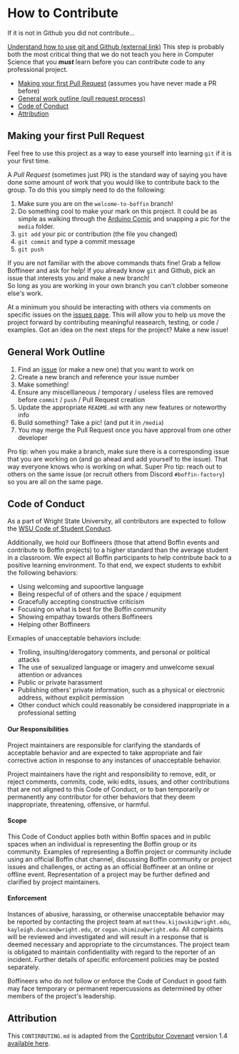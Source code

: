 # How to Contribute

If it is not in Github you did not contribute...

[Understand how to use git and Github (external link)](https://github.com/wrightedu/Programmers-Guide-to-the-Galaxy/blob/master/Getting-Started/git.md)
This step is probably both the most critical thing that we do not teach you here in Computer Science that 
you ***must*** learn before you can contribute code to any professional project.  

* [Making your first Pull Request](CONTRIBUTING.md#making-your-first-pull-request) (assumes you have never made a PR before)
* [General work outline (pull request process)](CONTRIBUTING.md#general-work-outline)
* [Code of Conduct](CONTRIBUTING.md#code-of-conduct)
* [Attribution](CONTRIBUTING.md#attribution)

## Making your first Pull Request

Feel free to use this project as a way to ease yourself into learning `git` if it is your first time.

A *Pull Request* (sometimes just PR) is the standard way of saying you have done some amount of work
that you would like to contribute back to the group.  To do this you simply need to do the following:

1. Make sure you are on the `welcome-to-boffin` branch!
2. Do something cool to make your mark on this project.  It could be as simple as walking through the 
   [Arduino Comic](TODO) and snapping a pic for the `media` folder.
3. `git add` your pic or contribution (the file you changed)
4. `git commit` and type a commit message
5. `git push`

If you are not familiar with the above commands thats fine!  Grab a fellow Boffineer and ask for help!
If you already know `git` and Github, pick an issue that interests you and make a new branch!  
So long as you are working in your own branch you can't clobber someone else's work.

At a minimum you should be interacting with others via comments on specific issues on the [issues page](https://github.com/BoffinFactory/PianoStaircase/issues).  This will allow you to help us move the project forward by contributing meaningful reasearch, testing, or code / examples.  Got an idea on the next steps for the project? Make a new issue!

## General Work Outline

1. Find an [issue](https://github.com/BoffinFactory/PianoStaircase/issues) (or make a new one) that you want to work on
2. Create a new branch and reference your issue number
3. Make something!
4. Ensure any miscelllaneous / temporary / useless files are removed before `commit` / `push` / Pull Request creation
5. Update the appropriate `README.md` with any new features or noteworthy info
6. Build something?  Take a pic! (and put it in `/media`)
7. You may merge the Pull Request once you have approval from one other developer

Pro tip: when you make a branch, make sure there is a corresponding issue that you are working on
(and go ahead and add yourself to the issue).  That way everyone knows who is working on what.  Super Pro tip:
reach out to others on the same issue (or recruit others from Discord `#boffin-factory`) so you are all on the 
same page.

## Code of Conduct

As a part of Wright State University, all contributors are expected to follow the [WSU Code of Student Conduct](https://policy.wright.edu/policy/3720-code-student-conduct).

Additionally, we hold our Boffineers (those that attend Boffin events and contribute to Boffin projects) to a higher standard than the average student in a classroom.  We expect all Boffin participants to help contribute back to a positive learning environment.  To that end, we expect students to exhibit the following behaviors:

* Using welcoming and supoortive language
* Being respecful of of others and the space / equipment
* Gracefully accepting constructive criticism
* Focusing on what is best for the Boffin community
* Showing empathay towards others Boffineers
* Helping other Boffineers

Exmaples of unacceptable behaviors include:

* Trolling, insulting/derogatory comments, and personal or political attacks
* The use of sexualized language or imagery and unwelcome sexual attention or advances
* Public or private harassment
* Publishing others' private information, such as a physical or electronic address, without explicit permission
* Other conduct which could reasonably be considered inappropriate in a professional setting

#### Our Responsibilities

Project maintainers are responsible for clarifying the standards of acceptable behavior and are expected to take appropriate and fair corrective action in response to any instances of unacceptable behavior.

Project maintainers have the right and responsibility to remove, edit, or reject comments, commits, code, wiki edits, issues, and other contributions that are not aligned to this Code of Conduct, or to ban temporarily or permanently any contributor for other behaviors that they deem inappropriate, threatening, offensive, or harmful.

#### Scope

This Code of Conduct applies both within Boffin spaces and in public spaces when an individual is representing the Boffin group or its community. Examples of representing a Boffin project or community include using an official Boffin chat channel, discussing Boffin community or project issues and challenges, or acting as an official Boffineer at an online or offline event. Representation of a project may be further defined and clarified by project maintainers.

#### Enforcement

Instances of abusive, harassing, or otherwise unacceptable behavior may be reported by contacting the project team at `matthew.kijowski@wright.edu`, `kayleigh.duncan@wright.edu`, or `cogan.shimizu@wright.edu`. All complaints will be reviewed and investigated and will result in a response that is deemed necessary and appropriate to the circumstances. The project team is obligated to maintain confidentiality with regard to the reporter of an incident. Further details of specific enforcement policies may be posted separately.

Boffineers who do not follow or enforce the Code of Conduct in good faith may face temporary or permanent repercussions as determined by other members of the project's leadership.

## Attribution

This `CONTIRBUTING.md` is adapted from the [Contributor Covenant](https://www.contributor-covenant.org/) version 1.4
[available here](http://contributor-covenant.org/version/1/4/).
